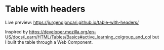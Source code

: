 # Table with headers
Live preview: https://jurgengjoncari.github.io/table-with-headers/

Inspired by https://developer.mozilla.org/en-US/docs/Learn/HTML/Tables/Basics#active_learning_colgroup_and_col but I built the table through a Web Component. 

